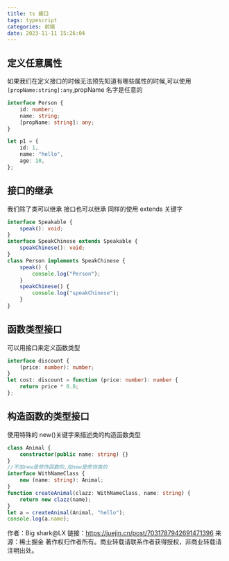 ```yaml
---
title: ts 接口
tags: typescript
categories: 前端
date: 2023-11-11 15:26:04
---
```

<meta name="referrer" content="no-referrer"/>

## 定义任意属性

如果我们在定义接口的时候无法预先知道有哪些属性的时候,可以使用 `[propName:string]:any`,propName 名字是任意的

```ts
interface Person {
    id: number;
    name: string;
    [propName: string]: any;
}

let p1 = {
    id: 1,
    name: "hello",
    age: 10,
};
```

## 接口的继承

我们除了类可以继承 接口也可以继承 同样的使用 extends 关键字

```ts
interface Speakable {
    speak(): void;
}
interface SpeakChinese extends Speakable {
    speakChinese(): void;
}
class Person implements SpeakChinese {
    speak() {
        console.log("Person");
    }
    speakChinese() {
        console.log("speakChinese");
    }
}
```

## 函数类型接口

可以用接口来定义函数类型

```ts
interface discount {
    (price: number): number;
}
let cost: discount = function (price: number): number {
    return price * 0.8;
};
```

## 构造函数的类型接口

使用特殊的 new()关键字来描述类的构造函数类型

```ts
class Animal {
    constructor(public name: string) {}
}
//不加new是修饰函数的,加new是修饰类的
interface WithNameClass {
    new (name: string): Animal;
}
function createAnimal(clazz: WithNameClass, name: string) {
    return new clazz(name);
}
let a = createAnimal(Animal, "hello");
console.log(a.name);
```

作者：Big shark@LX
链接：https://juejin.cn/post/7031787942691471396
来源：稀土掘金
著作权归作者所有。商业转载请联系作者获得授权，非商业转载请注明出处。